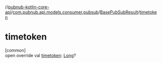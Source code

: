 //[pubnub-kotlin-core-api](../../../index.md)/[com.pubnub.api.models.consumer.pubsub](../index.md)/[BasePubSubResult](index.md)/[timetoken](timetoken.md)

# timetoken

[common]\
open override val [timetoken](timetoken.md): [Long](https://kotlinlang.org/api/core/kotlin-stdlib/kotlin/-long/index.html)?
